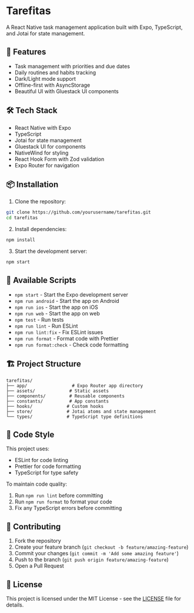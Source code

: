 # Tarefitas

A React Native task management application built with Expo, TypeScript, and Jotai for state management.

## 🚀 Features

- Task management with priorities and due dates
- Daily routines and habits tracking
- Dark/Light mode support
- Offline-first with AsyncStorage
- Beautiful UI with Gluestack UI components

## 🛠 Tech Stack

- React Native with Expo
- TypeScript
- Jotai for state management
- Gluestack UI for components
- NativeWind for styling
- React Hook Form with Zod validation
- Expo Router for navigation

## 📦 Installation

1. Clone the repository:
```bash
git clone https://github.com/yourusername/tarefitas.git
cd tarefitas
```

2. Install dependencies:
```bash
npm install
```

3. Start the development server:
```bash
npm start
```

## 🎯 Available Scripts

- `npm start` - Start the Expo development server
- `npm run android` - Start the app on Android
- `npm run ios` - Start the app on iOS
- `npm run web` - Start the app on web
- `npm test` - Run tests
- `npm run lint` - Run ESLint
- `npm run lint:fix` - Fix ESLint issues
- `npm run format` - Format code with Prettier
- `npm run format:check` - Check code formatting

## 🏗 Project Structure

```
tarefitas/
├── app/                 # Expo Router app directory
├── assets/             # Static assets
├── components/         # Reusable components
├── constants/          # App constants
├── hooks/             # Custom hooks
├── store/             # Jotai atoms and state management
└── types/             # TypeScript type definitions
```

## 📝 Code Style

This project uses:
- ESLint for code linting
- Prettier for code formatting
- TypeScript for type safety

To maintain code quality:
1. Run `npm run lint` before committing
2. Run `npm run format` to format your code
3. Fix any TypeScript errors before committing

## 🤝 Contributing

1. Fork the repository
2. Create your feature branch (`git checkout -b feature/amazing-feature`)
3. Commit your changes (`git commit -m 'Add some amazing feature'`)
4. Push to the branch (`git push origin feature/amazing-feature`)
5. Open a Pull Request

## 📄 License

This project is licensed under the MIT License - see the [LICENSE](LICENSE) file for details.
